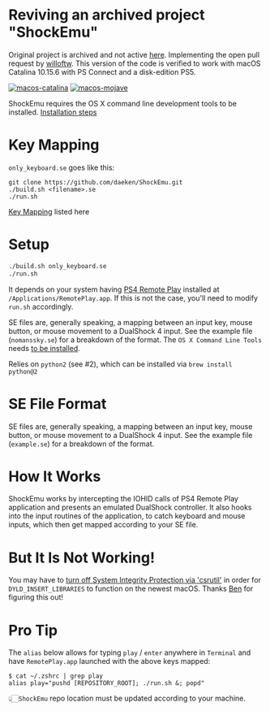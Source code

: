# Reviving an archived project "ShockEmu"
Original project is archived and not active [here](https://github.com/daeken/ShockEmu). Implementing the open pull request by [willoftw](https://github.com/willoftw). This version of the code is verified to work with macOS Catalina 10.15.6 with PS Connect and a disk-edition PS5.

[![macos-catalina](https://img.shields.io/badge/macos-catalina-brightgreen.svg)](https://www.apple.com/macos/catalina-preview)
[![macos-mojave](https://img.shields.io/badge/macos-mojave-brightgreen.svg)](https://www.apple.com/lae/macos/mojave)

ShockEmu requires the OS X command line development tools to be installed.  [Installation steps](https://macpaw.com/how-to/install-command-line-tools#:~:text=Go%20to%20Terminal%20in%20%2FApplications%2FUtilities%2F.&text=In%20the%20same%20way%20when,Select%20confirm%20by%20clicking%20Install.)
# Key Mapping
`only_keyboard.se` goes like this:

	git clone https://github.com/daeken/ShockEmu.git
	./build.sh <filename>.se
	./run.sh
[Key Mapping](https://github.com/daeken/ShockEmu/pull/4/files#diff-6ae6279caeccc9dd66383a63ddda7808fc6cb7ef26d7f9ae868c4d884c5c99f2) listed here

# Setup
```zsh
./build.sh only_keyboard.se
./run.sh
```

It depends on your system having [PS4 Remote Play](https://remoteplay.dl.playstation.net/remoteplay/lang/en/index.html) installed at `/Applications/RemotePlay.app`. If this is not the case, you'll need to modify `run.sh` accordingly.

SE files are, generally speaking, a mapping between an input key, mouse button, or mouse movement to a DualShock 4 input.  See the example file (`nomanssky.se`) for a breakdown of the format.
The `OS X Command Line Tools` needs [to be installed](https://stackoverflow.com/a/53078282/584548).

Relies on `python2` (see #2), which can be installed via `brew install python@2`

# SE File Format
SE files are, generally speaking, a mapping between an input key, mouse button, or mouse movement to a DualShock 4 input. See the example file (`example.se`) for a breakdown of the format.

# How It Works
ShockEmu works by intercepting the IOHID calls of PS4 Remote Play application and presents an emulated DualShock controller. It also hooks into the input routines of the application, to catch keyboard and mouse inputs, which then get mapped according to your SE file.

# But It Is Not Working!
You may have to [turn off System Integrity Protection via 'csrutil'](https://www.imore.com/how-turn-system-integrity-protection-macos) in order for `DYLD_INSERT_LIBRARIES` to function on the newest macOS. Thanks [Ben](https://github.com/benh57) for figuring this out!

# Pro Tip
The `alias` below allows for typing `play` / `enter` anywhere in `Terminal` and have `RemotePlay.app` launched with the above keys mapped:
```
$ cat ~/.zshrc | grep play
alias play="pushd [REPOSITORY_ROOT]; ./run.sh &; popd"
```
👆🏻`ShockEmu` repo location must be updated according to your machine.
